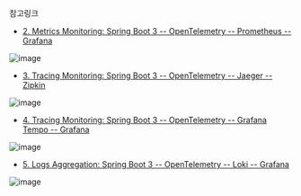 참고링크

- [2. Metrics Monitoring: Spring Boot 3 -- OpenTelemetry -- Prometheus -- Grafana](https://www.youtube.com/watch?v=B-ZZk4HZrfY)

![image](https://github.com/user-attachments/assets/49a542f8-418f-4c36-a377-359beddef9b2)

- [3. Tracing Monitoring: Spring Boot 3 -- OpenTelemetry -- Jaeger -- Zipkin
  ](https://www.youtube.com/watch?v=ducj4uR_ZoE)

![image](https://github.com/user-attachments/assets/014a4137-9698-40fa-88b4-5c7dd9a61044)

- [4. Tracing Monitoring: Spring Boot 3 -- OpenTelemetry -- Grafana Tempo -- Grafana
  ](https://www.youtube.com/watch?v=3NlGb4usCGI&t=258s)

![image](https://github.com/user-attachments/assets/4fb821b1-2548-4a56-b457-5b0059cfc657)

- [5. Logs Aggregation: Spring Boot 3 -- OpenTelemetry -- Loki -- Grafana](https://www.youtube.com/watch?v=UC09F-yGMG4&)

![image](https://github.com/user-attachments/assets/02dcb336-11e1-4b88-94cd-cb60cefe0020)
 